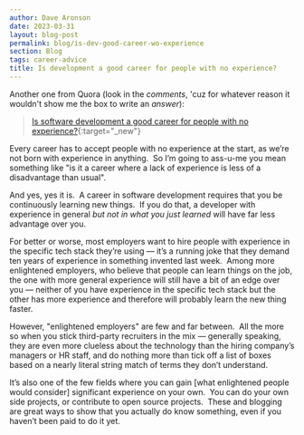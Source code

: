 ```yaml
---
author: Dave Aronson
date: 2023-03-31
layout: blog-post
permalink: blog/is-dev-good-career-wo-experience
section: Blog
tags: career-advice
title: Is development a good career for people with no experience?
---
```


Another one from Quora
(look in the _comments_,
'cuz for whatever reason
it wouldn't show me
the box to write an _answer_):

> [Is software development a good career for people with no experience?](https://swet.quora.com/Is-software-development-a-good-career-for-people-with-no-experience){:target="_new"}

Every career has to accept
people with no experience at the start,
as we’re not born with experience in anything.&nbsp;
So I’m going to ass-u-me you mean something like
"is it a career where
a lack of experience
is less of a disadvantage than usual".

And yes, yes it is.&nbsp;
A career in software development
requires that you be
continuously learning new things.&nbsp;
If you do that,
a developer with experience in general
_but not in what you just learned_
will have far less advantage over you.

For better or worse,
most employers want to hire people with
experience in the specific tech stack they’re using &mdash;
it’s a running joke that
they demand ten years of experience in
something invented last week.&nbsp;
Among more enlightened employers,
who believe that people can learn things on the job,
the one with more general experience
will still have a bit of an edge over you &mdash;
neither of you have experience in the specific tech stack
but the other has more experience
and therefore will probably learn the new thing faster.

However,
"enlightened employers"
are few and far between.&nbsp;
All the more so when
you stick third-party recruiters in the mix &mdash;
generally speaking,
they are even more clueless about the technology
than the hiring company’s managers or HR staff,
and do nothing more than
tick off a list of boxes
based on a nearly literal string match
of terms they don’t understand.

It’s also one of the few fields where
you can gain [what enlightened people would consider]
significant experience on your own.&nbsp;
You can do your own side projects,
or contribute to open source projects.&nbsp;
These and blogging are
great ways to show that you actually do know something,
even if you haven’t been paid to do it yet.
